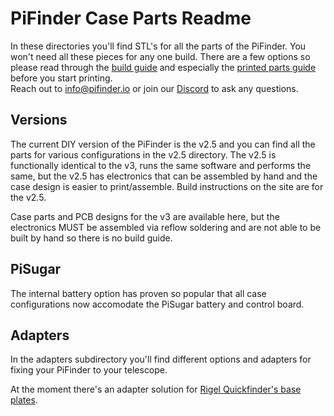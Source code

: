 # PiFinder Case Parts Readme 

In these directories you'll find STL's for all the parts of the PiFinder.
You won't need all these pieces for any one build.  There are a few options so
please read through the [build guide](https://pifinder.readthedocs.io/en/release/build_guide.html) 
and especially the [printed parts guide](https://pifinder.readthedocs.io/en/release/build_guide.html#printed-parts) 
before you start printing.   
Reach out to [info@pifinder.io](mailto:info@pifinder.io) or join our [Discord](https://discord.gg/Nk5fHcAtWD) 
to ask any questions.

## Versions

The current DIY version of the PiFinder is the v2.5 and you can find all the parts for various
configurations in the v2.5 directory.  The v2.5 is functionally identical to the v3, runs the 
same software and performs the same, but the v2.5
has electronics that can be assembled by hand and the case design is easier to print/assemble.
Build instructions on the site are for the v2.5.

Case parts and PCB designs for the v3 are available here, but the electronics MUST be assembled
via reflow soldering and are not able to be built by hand so there is no build guide.

## PiSugar
The internal battery option has proven so popular that all case configurations now accomodate the PiSugar battery and control board. 

## Adapters

In the adapters subdirectory you'll find different options and adapters for fixing your PiFinder to your telescope. 

At the moment there's an adapter solution for [Rigel Quickfinder's base plates](adapters/quikfinder).




